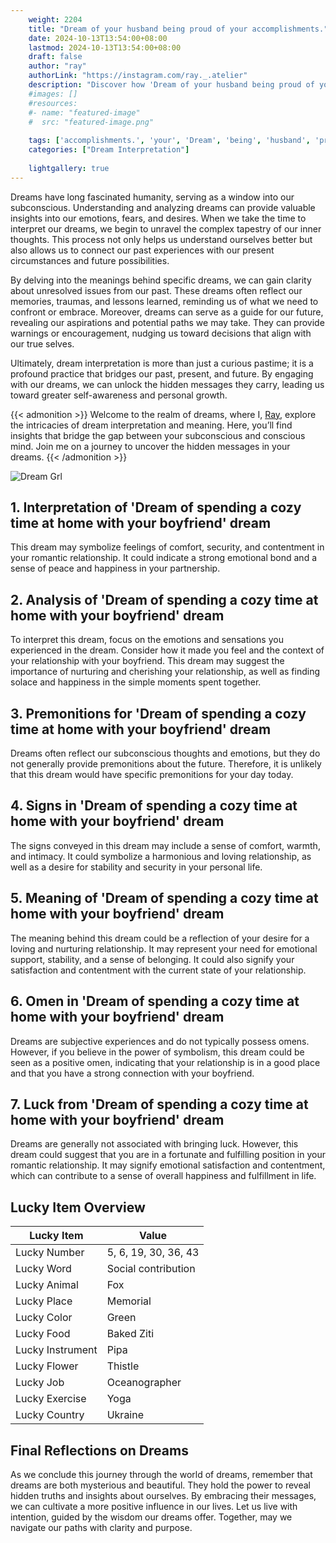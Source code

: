 ```yaml
---
    weight: 2204
    title: "Dream of your husband being proud of your accomplishments."  # Assuming 'title' column exists
    date: 2024-10-13T13:54:00+08:00
    lastmod: 2024-10-13T13:54:00+08:00
    draft: false
    author: "ray"
    authorLink: "https://instagram.com/ray._.atelier"
    description: "Discover how 'Dream of your husband being proud of your accomplishments.' can interpret your future and uncover its significant meanings in your life."
    #images: []
    #resources:
    #- name: "featured-image"
    #  src: "featured-image.png"
    
    tags: ['accomplishments.', 'your', 'Dream', 'being', 'husband', 'proud', 'of']
    categories: ["Dream Interpretation"]
    
    lightgallery: true
---
```

    
Dreams have long fascinated humanity, serving as a window into our subconscious. Understanding and analyzing dreams can provide valuable insights into our emotions, fears, and desires. When we take the time to interpret our dreams, we begin to unravel the complex tapestry of our inner thoughts. This process not only helps us understand ourselves better but also allows us to connect our past experiences with our present circumstances and future possibilities.

By delving into the meanings behind specific dreams, we can gain clarity about unresolved issues from our past. These dreams often reflect our memories, traumas, and lessons learned, reminding us of what we need to confront or embrace. Moreover, dreams can serve as a guide for our future, revealing our aspirations and potential paths we may take. They can provide warnings or encouragement, nudging us toward decisions that align with our true selves.

Ultimately, dream interpretation is more than just a curious pastime; it is a profound practice that bridges our past, present, and future. By engaging with our dreams, we can unlock the hidden messages they carry, leading us toward greater self-awareness and personal growth.

{{< admonition >}}
Welcome to the realm of dreams, where I, [Ray](https://instagram.com/ray._.atelier), explore the intricacies of dream interpretation and meaning. Here, you’ll find insights that bridge the gap between your subconscious and conscious mind. Join me on a journey to uncover the hidden messages in your dreams.
{{< /admonition >}}

![Dream Grl](https://cdn.pixabay.com/photo/2017/11/02/03/35/gothic-2910057_1280.jpg "Dream Grl")

## 1. Interpretation of 'Dream of spending a cozy time at home with your boyfriend' dream

This dream may symbolize feelings of comfort, security, and contentment in your romantic relationship. It could indicate a strong emotional bond and a sense of peace and happiness in your partnership.

## 2. Analysis of 'Dream of spending a cozy time at home with your boyfriend' dream

To interpret this dream, focus on the emotions and sensations you experienced in the dream. Consider how it made you feel and the context of your relationship with your boyfriend. This dream may suggest the importance of nurturing and cherishing your relationship, as well as finding solace and happiness in the simple moments spent together.

## 3. Premonitions for 'Dream of spending a cozy time at home with your boyfriend' dream

Dreams often reflect our subconscious thoughts and emotions, but they do not generally provide premonitions about the future. Therefore, it is unlikely that this dream would have specific premonitions for your day today.

## 4. Signs in 'Dream of spending a cozy time at home with your boyfriend' dream

The signs conveyed in this dream may include a sense of comfort, warmth, and intimacy. It could symbolize a harmonious and loving relationship, as well as a desire for stability and security in your personal life.

## 5. Meaning of 'Dream of spending a cozy time at home with your boyfriend' dream

The meaning behind this dream could be a reflection of your desire for a loving and nurturing relationship. It may represent your need for emotional support, stability, and a sense of belonging. It could also signify your satisfaction and contentment with the current state of your relationship.

## 6. Omen in 'Dream of spending a cozy time at home with your boyfriend' dream

Dreams are subjective experiences and do not typically possess omens. However, if you believe in the power of symbolism, this dream could be seen as a positive omen, indicating that your relationship is in a good place and that you have a strong connection with your boyfriend.

## 7. Luck from 'Dream of spending a cozy time at home with your boyfriend' dream

Dreams are generally not associated with bringing luck. However, this dream could suggest that you are in a fortunate and fulfilling position in your romantic relationship. It may signify emotional satisfaction and contentment, which can contribute to a sense of overall happiness and fulfillment in life.

## Lucky Item Overview
| Lucky Item          | Value              |
|---------------|--------------------|
| Lucky Number        | 5, 6, 19, 30, 36, 43  |
| Lucky Word          | Social contribution |
| Lucky Animal        | Fox |
| Lucky Place         | Memorial     |
| Lucky Color         | Green     |
| Lucky Food          | Baked Ziti      |
| Lucky Instrument    | Pipa |
| Lucky Flower        | Thistle    |
| Lucky Job           | Oceanographer       |
| Lucky Exercise      | Yoga  |
| Lucky Country       | Ukraine    |


##  Final Reflections on Dreams

As we conclude this journey through the world of dreams, remember that dreams are both mysterious and beautiful. They hold the power to reveal hidden truths and insights about ourselves. By embracing their messages, we can cultivate a more positive influence in our lives. Let us live with intention, guided by the wisdom our dreams offer. Together, may we navigate our paths with clarity and purpose.
